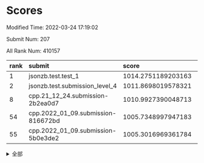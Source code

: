# Scores

Modified Time: 2022-03-24 17:19:02

Submit Num: 207

All Rank Num: 410157

| rank |               submit               |       score        |       sigma        | pk_num |
| :--- | :--------------------------------- | :----------------- | :----------------- | :----- |
| 1    | jsonzb.test.test_1                 | 1014.2751189203163 | 0.8324723262063628 | 7929   |
| 2    | jsonzb.test.submission_level_4     | 1011.8698019578321 | 0.7661278575572653 | 7926   |
| 8    | cpp.21_12_24.submission-2b2ea0d7   | 1010.9927390048713 | 0.764048574267098  | 7929   |
| 54   | cpp.2022_01_09.submission-816672bd | 1005.7348997947183 | 0.7268261972894993 | 7925   |
| 55   | cpp.2022_01_09.submission-5b0e3de2 | 1005.3016969361784 | 0.7135916975493877 | 7927   |


<details>
<summary>全部</summary>

| rank |                 submit                 |       score        |       sigma        | pk_num |
| :--- | :------------------------------------- | :----------------- | :----------------- | :----- |
| 1    | jsonzb.test.test_1                     | 1014.2751189203163 | 0.8324723262063628 | 7929   |
| 2    | jsonzb.test.submission_level_4         | 1011.8698019578321 | 0.7661278575572653 | 7926   |
| 3    | gobigger.level_3.submission_level_3_24 | 1011.7620275667949 | 0.7950814401317052 | 7927   |
| 4    | gobigger.level_3.submission_level_3_27 | 1011.6590513007438 | 0.7899595475933326 | 7923   |
| 5    | gobigger.level_3.submission_level_3_36 | 1011.1992950398674 | 0.7852685900469788 | 7929   |
| 6    | gobigger.level_3.submission_level_3_19 | 1011.0800907486557 | 0.7951385132760006 | 7924   |
| 7    | gobigger.level_3.submission_level_3_22 | 1011.0168276929683 | 0.7849386455175442 | 7928   |
| 8    | cpp.21_12_24.submission-2b2ea0d7       | 1010.9927390048713 | 0.764048574267098  | 7929   |
| 9    | gobigger.level_3.submission_level_3_11 | 1010.9311496459956 | 0.7553020824402272 | 7927   |
| 10   | gobigger.level_3.submission_level_3_30 | 1010.8725267771653 | 0.7557549690704165 | 7927   |
| 11   | gobigger.level_3.submission_level_3_39 | 1010.5340018587071 | 0.7441604573119681 | 7928   |
| 12   | gobigger.level_3.submission_level_3_45 | 1010.5323004601319 | 0.7558011354692206 | 7921   |
| 13   | gobigger.level_3.submission_level_3_15 | 1010.4821737018259 | 0.7757143124090972 | 7928   |
| 14   | gobigger.level_3.submission_level_3_34 | 1010.4568454408261 | 0.7772140296726944 | 7930   |
| 15   | gobigger.level_3.submission_level_3_49 | 1010.3919905032966 | 0.7498198370011582 | 7931   |
| 16   | gobigger.level_3.submission_level_3_33 | 1010.3615263969805 | 0.7697229717244284 | 7922   |
| 17   | gobigger.level_3.submission_level_3_41 | 1010.3563190771104 | 0.7733159750354016 | 7925   |
| 18   | gobigger.level_3.submission_level_3_21 | 1010.2531693619408 | 0.774088380003662  | 7927   |
| 19   | gobigger.level_3.submission_level_3_13 | 1010.2103108016383 | 0.7651801216611358 | 7929   |
| 20   | gobigger.level_3.submission_level_3_29 | 1010.206742639598  | 0.7668144965109073 | 7927   |
| 21   | gobigger.level_3.submission_level_3_1  | 1010.1476176095917 | 0.7796987224637628 | 7922   |
| 22   | gobigger.level_3.submission_level_3_25 | 1010.0944252821762 | 0.7613279548708428 | 7926   |
| 23   | gobigger.level_3.submission_level_3_42 | 1010.0843895455811 | 0.7497241508344524 | 7932   |
| 24   | gobigger.level_3.submission_level_3_8  | 1010.0648637897565 | 0.7396168478729057 | 7922   |
| 25   | gobigger.level_3.submission_level_3_48 | 1010.0206060531813 | 0.7749444930772228 | 7924   |
| 26   | gobigger.level_3.submission_level_3_23 | 1010.0185548284452 | 0.7802315397622228 | 7929   |
| 27   | gobigger.level_3.submission_level_3_47 | 1010.0008945450803 | 0.7514622211815168 | 7930   |
| 28   | gobigger.level_3.submission_level_3_6  | 1009.9785458381782 | 0.7333814850385683 | 7924   |
| 29   | gobigger.level_3.submission_level_3_28 | 1009.9765262415558 | 0.7836522856205014 | 7925   |
| 30   | gobigger.level_3.submission_level_3_16 | 1009.8200062417235 | 0.740049990449157  | 7923   |
| 31   | gobigger.level_3.submission_level_3_20 | 1009.7883408584462 | 0.7215234987548655 | 7923   |
| 32   | gobigger.level_3.submission_level_3_5  | 1009.7503408015266 | 0.7419739371588188 | 7923   |
| 33   | gobigger.level_3.submission_level_3_18 | 1009.7171725983211 | 0.7483406012961988 | 7925   |
| 34   | gobigger.level_3.submission_level_3_12 | 1009.6013917011685 | 0.7514645813287473 | 7933   |
| 35   | gobigger.level_3.submission_level_3_9  | 1009.5486646640682 | 0.7638588937234301 | 7925   |
| 36   | gobigger.level_3.submission_level_3_35 | 1009.4490695413941 | 0.7253289368597624 | 7924   |
| 37   | gobigger.level_3.submission_level_3_4  | 1009.4261207398696 | 0.7350077425034098 | 7923   |
| 38   | gobigger.level_3.submission_level_3_32 | 1009.4098294502674 | 0.7513197287397861 | 7927   |
| 39   | gobigger.level_3.submission_level_3_2  | 1009.4096598106373 | 0.7576426139613609 | 7927   |
| 40   | gobigger.level_3.submission_level_3_46 | 1009.3822180959171 | 0.7524726945794706 | 7927   |
| 41   | gobigger.level_3.submission_level_3_40 | 1009.362834878664  | 0.7631883264196535 | 7925   |
| 42   | gobigger.level_3.submission_level_3_43 | 1009.3057604144781 | 0.7608226568143378 | 7927   |
| 43   | gobigger.level_3.submission_level_3_14 | 1009.3041976668487 | 0.7549096031713808 | 7926   |
| 44   | gobigger.level_3.submission_level_3_44 | 1009.2878497125224 | 0.7836518371959765 | 7927   |
| 45   | gobigger.level_3.submission_level_3_7  | 1009.2013022062084 | 0.739831767173627  | 7926   |
| 46   | gobigger.level_3.submission_level_3_3  | 1009.1775020831573 | 0.7421409093701942 | 7923   |
| 47   | gobigger.level_3.submission_level_3_26 | 1008.9398890117247 | 0.7826866191247305 | 7928   |
| 48   | gobigger.level_3.submission_level_3_17 | 1008.9189859801133 | 0.7337140413696274 | 7931   |
| 49   | gobigger.level_3.submission_level_3_31 | 1008.9119920379648 | 0.7507115708918922 | 7923   |
| 50   | gobigger.level_3.submission_level_3_0  | 1008.7861185104944 | 0.7504492018167257 | 7928   |
| 51   | gobigger.level_3.submission_level_3_10 | 1008.5784107535175 | 0.7469442702712262 | 7923   |
| 52   | gobigger.level_3.submission_level_3_38 | 1008.3861203239572 | 0.7650938039713678 | 7928   |
| 53   | gobigger.level_3.submission_level_3_37 | 1008.283046315627  | 0.7381140626523454 | 7926   |
| 54   | cpp.2022_01_09.submission-816672bd     | 1005.7348997947183 | 0.7268261972894993 | 7925   |
| 55   | cpp.2022_01_09.submission-5b0e3de2     | 1005.3016969361784 | 0.7135916975493877 | 7927   |
| 56   | gobigger.level_1.submission_level_1_11 | 1005.0274860679785 | 0.7054763590192691 | 7924   |
| 57   | gobigger.level_1.submission_level_1_19 | 1004.9532557095295 | 0.7182367609117758 | 7922   |
| 58   | gobigger.level_1.submission_level_1_6  | 1004.6734426109099 | 0.7146678434418441 | 7925   |
| 59   | gobigger.level_1.submission_level_1_25 | 1004.3931928034098 | 0.705669239294112  | 7922   |
| 60   | gobigger.level_1.submission_level_1_12 | 1004.3025157496517 | 0.7217957887648744 | 7929   |
| 61   | gobigger.level_1.submission_level_1_35 | 1004.2909698708917 | 0.71983227631868   | 7926   |
| 62   | gobigger.level_1.submission_level_1_2  | 1004.2502172177414 | 0.724837176398691  | 7925   |
| 63   | gobigger.level_1.submission_level_1_29 | 1004.1490894086551 | 0.7241712573267568 | 7930   |
| 64   | gobigger.level_1.submission_level_1_22 | 1004.0986799621036 | 0.7007678136073345 | 7924   |
| 65   | gobigger.level_1.submission_level_1_34 | 1004.0205049880383 | 0.7184457142258526 | 7929   |
| 66   | gobigger.level_1.submission_level_1_32 | 1003.959831091678  | 0.7181417759069493 | 7921   |
| 67   | gobigger.level_1.submission_level_1_37 | 1003.950410778432  | 0.7152540760662142 | 7929   |
| 68   | gobigger.level_1.submission_level_1_14 | 1003.9262103636157 | 0.7102607981809259 | 7928   |
| 69   | gobigger.level_1.submission_level_1_36 | 1003.9015858650223 | 0.7135597024468658 | 7923   |
| 70   | gobigger.level_1.submission_level_1_27 | 1003.8212661719313 | 0.7258892767856894 | 7923   |
| 71   | gobigger.level_1.submission_level_1_13 | 1003.7975590948643 | 0.7153836956262917 | 7927   |
| 72   | gobigger.level_1.submission_level_1_16 | 1003.75234628101   | 0.7235045971189177 | 7926   |
| 73   | gobigger.level_1.submission_level_1_48 | 1003.7190401297223 | 0.7059953554359838 | 7927   |
| 74   | gobigger.level_1.submission_level_1_44 | 1003.6289238693446 | 0.7318587536133084 | 7925   |
| 75   | gobigger.level_1.submission_level_1_17 | 1003.5903565344943 | 0.7146117528584411 | 7917   |
| 76   | gobigger.level_1.submission_level_1_3  | 1003.5884844554791 | 0.7174007774676909 | 7927   |
| 77   | gobigger.level_1.submission_level_1_8  | 1003.5774775746966 | 0.7194247974683649 | 7927   |
| 78   | gobigger.level_1.submission_level_1_4  | 1003.5743592500751 | 0.7120620020248374 | 7922   |
| 79   | gobigger.level_1.submission_level_1_10 | 1003.5040766361866 | 0.7208155025442144 | 7929   |
| 80   | gobigger.level_1.submission_level_1_15 | 1003.3525378508956 | 0.7099126312089423 | 7930   |
| 81   | gobigger.level_1.submission_level_1_39 | 1003.2649823837265 | 0.7239042288758809 | 7927   |
| 82   | gobigger.level_1.submission_level_1_26 | 1003.2558557048994 | 0.7180893881834447 | 7925   |
| 83   | gobigger.level_1.submission_level_1_38 | 1003.2482045749465 | 0.725119346206182  | 7925   |
| 84   | gobigger.level_1.submission_level_1_30 | 1003.2255927080091 | 0.706975825140702  | 7934   |
| 85   | gobigger.level_1.submission_level_1_45 | 1003.217057366262  | 0.7095856496493957 | 7923   |
| 86   | gobigger.level_1.submission_level_1_49 | 1003.1670923408064 | 0.7118690862003111 | 7921   |
| 87   | gobigger.level_1.submission_level_1_41 | 1003.0372303291359 | 0.7026130005801983 | 7929   |
| 88   | gobigger.level_1.submission_level_1_43 | 1003.002901777453  | 0.7224152009476353 | 7919   |
| 89   | gobigger.level_1.submission_level_1_40 | 1002.9630989482343 | 0.7218635587637819 | 7927   |
| 90   | gobigger.level_1.submission_level_1_23 | 1002.9443668735986 | 0.7103513833718638 | 7924   |
| 91   | gobigger.level_1.submission_level_1_33 | 1002.9194144552155 | 0.7195071454456939 | 7925   |
| 92   | gobigger.level_1.submission_level_1_5  | 1002.8135165333595 | 0.7199278003720079 | 7924   |
| 93   | gobigger.level_1.submission_level_1_9  | 1002.7874095490237 | 0.716888470696773  | 7928   |
| 94   | gobigger.level_1.submission_level_1_7  | 1002.720236083384  | 0.7048274610650076 | 7927   |
| 95   | gobigger.level_1.submission_level_1_0  | 1002.6625938185448 | 0.7130827901589939 | 7929   |
| 96   | gobigger.level_1.submission_level_1_20 | 1002.6191207737518 | 0.7168512158952327 | 7930   |
| 97   | gobigger.level_1.submission_level_1_21 | 1002.5807115747925 | 0.7096059028454234 | 7933   |
| 98   | gobigger.level_1.submission_level_1_18 | 1002.5522153888662 | 0.7025398176370694 | 7930   |
| 99   | gobigger.level_1.submission_level_1_1  | 1002.5416764256008 | 0.708828479091029  | 7925   |
| 100  | gobigger.level_1.submission_level_1_42 | 1002.5085922648328 | 0.7186010330257888 | 7924   |
| 101  | gobigger.level_1.submission_level_1_24 | 1002.437563396163  | 0.708601607432586  | 7923   |
| 102  | gobigger.level_1.submission_level_1_47 | 1002.3335350017895 | 0.7145537625585895 | 7924   |
| 103  | gobigger.level_1.submission_level_1_46 | 1002.1402804280975 | 0.7104631196149852 | 7921   |
| 104  | gobigger.level_1.submission_level_1_31 | 1001.9788504514995 | 0.6959364615476891 | 7924   |
| 105  | gobigger.level_1.submission_level_1_28 | 1001.8827048712001 | 0.7180985467757921 | 7926   |
| 106  | gobigger.random.submission_random_12   | 997.2786628829988  | 0.7115794857363466 | 7925   |
| 107  | gobigger.random.submission_random_24   | 997.1942418883024  | 0.7083153709821947 | 7927   |
| 108  | gobigger.random.submission_random_15   | 997.1642462103785  | 0.7000378270950548 | 7926   |
| 109  | gobigger.random.submission_random_8    | 996.9840653522576  | 0.7095004492743728 | 7926   |
| 110  | gobigger.random.submission_random_19   | 996.8234789171632  | 0.7020494395892022 | 7930   |
| 111  | gobigger.random.submission_random_47   | 996.7449974291035  | 0.7051305561724904 | 7926   |
| 112  | gobigger.random.submission_random_30   | 996.7307937365163  | 0.7184490273318608 | 7924   |
| 113  | gobigger.random.submission_random_40   | 996.6364011912578  | 0.715796180430147  | 7924   |
| 114  | gobigger.random.submission_random_17   | 996.6208365741688  | 0.7191236742401981 | 7925   |
| 115  | gobigger.random.submission_random_18   | 996.5921487428078  | 0.7100960264788267 | 7926   |
| 116  | gobigger.random.submission_random_2    | 996.4971530413311  | 0.6974026327680168 | 7923   |
| 117  | gobigger.random.submission_random_34   | 996.473931120826   | 0.7157259201021876 | 7926   |
| 118  | gobigger.random.submission_random_31   | 996.4316832441274  | 0.7270523511096438 | 7933   |
| 119  | gobigger.random.submission_random_37   | 996.4118497373526  | 0.719055696259971  | 7929   |
| 120  | gobigger.random.submission_random_28   | 996.3702318536394  | 0.7166345980507828 | 7927   |
| 121  | gobigger.random.submission_random_6    | 996.3672744476991  | 0.7027696234311526 | 7922   |
| 122  | gobigger.random.submission_random_13   | 996.3220949693042  | 0.7258883305836115 | 7926   |
| 123  | gobigger.random.submission_random_49   | 996.3006654348036  | 0.7089969150297317 | 7924   |
| 124  | gobigger.random.submission_random_41   | 996.2836464947178  | 0.7141463671300353 | 7925   |
| 125  | gobigger.random.submission_random_4    | 996.2796272645885  | 0.7127052067721106 | 7921   |
| 126  | gobigger.random.submission_random_9    | 996.2414699667199  | 0.7132017350111173 | 7923   |
| 127  | gobigger.random.submission_random_5    | 996.2000612022173  | 0.7124860524225252 | 7925   |
| 128  | gobigger.random.submission_random_48   | 996.0943228780644  | 0.7176061893755834 | 7924   |
| 129  | gobigger.random.submission_random_10   | 996.0611589291237  | 0.7070777355050822 | 7923   |
| 130  | gobigger.random.submission_random_39   | 996.0598389158682  | 0.7145345770750796 | 7927   |
| 131  | gobigger.random.submission_random_33   | 996.0268692573768  | 0.7043869154353429 | 7928   |
| 132  | gobigger.random.submission_random_43   | 996.0176407654826  | 0.7057597428247228 | 7924   |
| 133  | gobigger.random.submission_random_44   | 996.0053276666555  | 0.7070673473347404 | 7930   |
| 134  | gobigger.random.submission_random_0    | 995.9698393611699  | 0.7082539575598583 | 7928   |
| 135  | gobigger.random.submission_random_1    | 995.9639883726317  | 0.7189787323958945 | 7924   |
| 136  | gobigger.random.submission_random_23   | 995.9079837232908  | 0.713876166404206  | 7927   |
| 137  | gobigger.random.submission_random_11   | 995.9025890494838  | 0.7043714795506502 | 7926   |
| 138  | gobigger.random.submission_random_7    | 995.8889448723598  | 0.703038171912472  | 7925   |
| 139  | gobigger.random.submission_random_36   | 995.7267658909323  | 0.7121622839029956 | 7928   |
| 140  | gobigger.random.submission_random_14   | 995.7253524280235  | 0.7183995363647976 | 7923   |
| 141  | gobigger.random.submission_random_29   | 995.7199631667143  | 0.7091287343924667 | 7922   |
| 142  | gobigger.random.submission_random_46   | 995.7121048887809  | 0.7086438629737362 | 7927   |
| 143  | gobigger.random.submission_random_45   | 995.6370583648178  | 0.7036261873815826 | 7924   |
| 144  | gobigger.random.submission_random_32   | 995.5564039070734  | 0.7145232726875006 | 7926   |
| 145  | gobigger.random.submission_random_16   | 995.4780943383879  | 0.7067719713433089 | 7926   |
| 146  | gobigger.random.submission_random_26   | 995.4064651310316  | 0.7226101638337962 | 7925   |
| 147  | gobigger.random.submission_random_27   | 995.3462521011315  | 0.7157525583093629 | 7924   |
| 148  | gobigger.random.submission_random_3    | 995.0898871386618  | 0.7053225854967736 | 7925   |
| 149  | gobigger.random.submission_random_42   | 995.0764147932096  | 0.7193972452544654 | 7926   |
| 150  | gobigger.random.submission_random_25   | 995.0722003579406  | 0.70875871499512   | 7926   |
| 151  | gobigger.random.submission_random_35   | 995.0711800559209  | 0.7232699483996593 | 7926   |
| 152  | gobigger.random.submission_random_22   | 994.8528817570078  | 0.7110162826687132 | 7925   |
| 153  | gobigger.random.submission_random_20   | 994.5457774102293  | 0.7120374597355278 | 7924   |
| 154  | gobigger.level_2.submission_level_2_6  | 994.4150040620789  | 0.7272013967072306 | 7925   |
| 155  | gobigger.random.submission_random_21   | 994.2574628694882  | 0.7132058591916788 | 7928   |
| 156  | gobigger.level_2.submission_level_2_34 | 994.1152977853737  | 0.7313724662485751 | 7923   |
| 157  | gobigger.random.submission_random_38   | 994.0017796742712  | 0.7289643752748762 | 7928   |
| 158  | gobigger.level_2.submission_level_2_44 | 993.9559193258186  | 0.7336834637373739 | 7926   |
| 159  | gobigger.level_2.submission_level_2_15 | 993.5301762157029  | 0.7277342348555497 | 7923   |
| 160  | gobigger.level_2.submission_level_2_28 | 993.5151809010317  | 0.7313435253753308 | 7926   |
| 161  | gobigger.level_2.submission_level_2_30 | 993.4552210283749  | 0.741062554694579  | 7922   |
| 162  | gobigger.level_2.submission_level_2_23 | 993.2235298373475  | 0.7456108939104913 | 7922   |
| 163  | gobigger.level_2.submission_level_2_24 | 993.0981820167248  | 0.7374573715258472 | 7929   |
| 164  | gobigger.level_2.submission_level_2_35 | 993.0748552713595  | 0.7519552113160388 | 7924   |
| 165  | gobigger.level_2.submission_level_2_1  | 993.0747976024845  | 0.7377813170713806 | 7930   |
| 166  | gobigger.level_2.submission_level_2_49 | 993.026529905728   | 0.7440945776534877 | 7926   |
| 167  | gobigger.level_2.submission_level_2_48 | 992.9736610120303  | 0.7365718432357059 | 7925   |
| 168  | gobigger.level_2.submission_level_2_26 | 992.722593817133   | 0.7399438951249302 | 7922   |
| 169  | gobigger.level_2.submission_level_2_29 | 992.7068599883429  | 0.7386288466530254 | 7924   |
| 170  | gobigger.level_2.submission_level_2_47 | 992.6810637065611  | 0.7350563502195275 | 7930   |
| 171  | gobigger.level_2.submission_level_2_22 | 992.5536305785175  | 0.7382803152769484 | 7927   |
| 172  | gobigger.level_2.submission_level_2_10 | 992.5395227471646  | 0.7558637579387798 | 7925   |
| 173  | gobigger.level_2.submission_level_2_0  | 992.5024244220707  | 0.7492202084424989 | 7929   |
| 174  | gobigger.level_2.submission_level_2_16 | 992.4957380536143  | 0.7538995200449043 | 7926   |
| 175  | gobigger.level_2.submission_level_2_20 | 992.4955296445149  | 0.7554299736770363 | 7924   |
| 176  | gobigger.level_2.submission_level_2_45 | 992.4778546268042  | 0.7363822387581008 | 7931   |
| 177  | gobigger.level_2.submission_level_2_4  | 992.4336222066898  | 0.7369093785938564 | 7926   |
| 178  | gobigger.level_2.submission_level_2_8  | 992.3240032118351  | 0.748258519896517  | 7927   |
| 179  | gobigger.level_2.submission_level_2_19 | 992.1920604292814  | 0.7509968247980529 | 7923   |
| 180  | gobigger.level_2.submission_level_2_18 | 992.1810481659461  | 0.7288533515826786 | 7927   |
| 181  | gobigger.level_2.submission_level_2_46 | 992.1369599968925  | 0.7527553905711402 | 7924   |
| 182  | gobigger.level_2.submission_level_2_2  | 992.1125751246461  | 0.7570793960731392 | 7921   |
| 183  | gobigger.level_2.submission_level_2_5  | 992.100315568119   | 0.7558852282970225 | 7923   |
| 184  | gobigger.level_2.submission_level_2_11 | 992.0812485596649  | 0.7494350391279214 | 7923   |
| 185  | gobigger.level_2.submission_level_2_37 | 992.0647090961468  | 0.748842189244453  | 7922   |
| 186  | gobigger.level_2.submission_level_2_40 | 992.0259098210374  | 0.7494288022306831 | 7928   |
| 187  | gobigger.level_2.submission_level_2_32 | 992.0035505547465  | 0.7383551964756478 | 7922   |
| 188  | gobigger.level_2.submission_level_2_39 | 991.9741153793783  | 0.7407994443927215 | 7924   |
| 189  | gobigger.level_2.submission_level_2_43 | 991.8763854559163  | 0.746683035324338  | 7927   |
| 190  | gobigger.level_2.submission_level_2_21 | 991.7658755284127  | 0.7606738842040555 | 7926   |
| 191  | gobigger.level_2.submission_level_2_38 | 991.5854696771408  | 0.7503084049688388 | 7921   |
| 192  | gobigger.level_2.submission_level_2_13 | 991.5581633885647  | 0.7470931371971412 | 7925   |
| 193  | gobigger.level_2.submission_level_2_9  | 991.4245140905309  | 0.7619547845861128 | 7923   |
| 194  | gobigger.level_2.submission_level_2_7  | 991.4088026481633  | 0.777161108459985  | 7930   |
| 195  | gobigger.level_2.submission_level_2_27 | 991.3356215416122  | 0.7404623864353735 | 7928   |
| 196  | gobigger.level_2.submission_level_2_25 | 991.2786282255508  | 0.7622665301757489 | 7929   |
| 197  | gobigger.level_2.submission_level_2_33 | 991.0757760665467  | 0.754891074074564  | 7925   |
| 198  | gobigger.level_2.submission_level_2_14 | 991.0698498471331  | 0.7441676110015494 | 7927   |
| 199  | gobigger.level_2.submission_level_2_41 | 990.97425693974    | 0.7810562086614027 | 7926   |
| 200  | gobigger.level_2.submission_level_2_42 | 990.7792626248951  | 0.7671269361391079 | 7929   |
| 201  | gobigger.level_2.submission_level_2_12 | 990.3238934129439  | 0.7766433679893631 | 7926   |
| 202  | gobigger.level_2.submission_level_2_17 | 990.2729955382208  | 0.7666230268442137 | 7928   |
| 203  | gobigger.level_2.submission_level_2_31 | 990.2599898412828  | 0.7659676855554256 | 7923   |
| 204  | gobigger.level_2.submission_level_2_3  | 989.7788015525916  | 0.7634825955122282 | 7925   |
| 205  | gobigger.level_2.submission_level_2_36 | 989.723929853944   | 0.7703683081328908 | 7926   |
| 206  | gobigger.none.submission_none_0        | 977.5119267166278  | 1.330849055079606  | 7923   |
| 207  | gobigger.none.submission_none_1        | 976.3731271958948  | 1.4252787641047426 | 7925   |

</details>